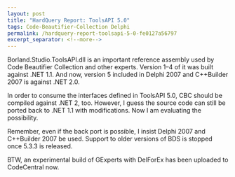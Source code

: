 ```yaml
---
layout: post
title: "HardQuery Report: ToolsAPI 5.0"
tags: Code-Beautifier-Collection Delphi
permalink: /hardquery-report-toolsapi-5-0-fe0127a56797
excerpt_separator: <!--more-->
---
```


Borland.Studio.ToolsAPI.dll is an important reference assembly used by Code Beautifier Collection and other experts. Version 1–4 of it was built against .NET 1.1. And now, version 5 included in Delphi 2007 and C++Builder 2007 is against .NET 2.0.

In order to consume the interfaces defined in ToolsAPI 5.0, CBC should be compiled against .NET 2, too. However, I guess the source code can still be ported back to .NET 1.1 with modifications. Now I am evaluating the possibility.

Remember, even if the back port is possible, I insist Delphi 2007 and C++Builder 2007 be used. Support to older versions of BDS is stopped once 5.3.3 is released.

BTW, an experimental build of GExperts with DelForEx has been uploaded to CodeCentral now.
<!--more-->